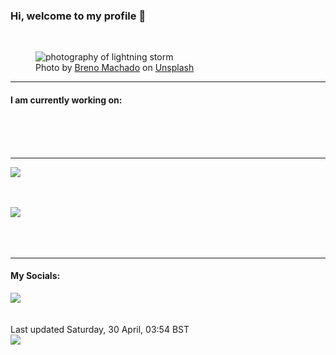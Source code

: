 <h3>Hi, welcome to my profile 👋</h3>

<br />
<figure>
  <img
    src="https://images.unsplash.com/photo-1431440869543-efaf3388c585?crop=entropy&cs=tinysrgb&fit=max&fm=jpg&ixid=MnwyNzQ3MDB8MHwxfHJhbmRvbXx8fHx8fHx8fDE2NTEyODE4MjA&ixlib=rb-1.2.1&q=80&w=1080&auto=format"
    alt="photography of lightning storm" 
  />
  <figcaption>Photo by <a
    href="https://unsplash.com/@brenomachado?utm_source=Profile%20readme&utm_medium=referral">Breno Machado</a> on <a
    href="https://unsplash.com/?utm_source=Profile%20readme&utm_medium=referral">Unsplash</a></figcaption>
</figure>


<hr />
<h4>I am currently working on:</h4>
<a href=""></a>

<br /><br /><br />

<hr />
<img
  src="https://github-readme-stats.vercel.app/api?username=shanelucy&show_icons=true&theme=calm"
/>
<br /><br /><br />

<img 
  src="https://github-readme-stats.vercel.app/api/top-langs/?username=shanelucy&theme=calm"
/>
<br /><br /><br /><br />
<hr />
<h4>My Socials:</h4>
<a href="https://uk.linkedin.com/in/shane-lucy-4735b616a">
  <img
    src="https://img.shields.io/badge/linkedin%20-%230077B5.svg?&style=for-the-badge&logo=linkedin&logoColor=white"
  />
</a>
<br /><br /><br />
Last updated Saturday, 30 April, 03:54 BST
<br />
<img
  src="https://github.com/ShaneLucy/ShaneLucy/workflows/README%20build/badge.svg"
/>

